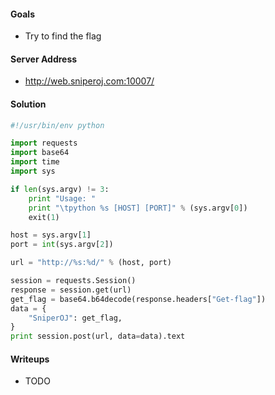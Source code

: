 #### Goals
 * Try to find the flag

#### Server Address
 * http://web.sniperoj.com:10007/

#### Solution
```python
#!/usr/bin/env python

import requests
import base64
import time
import sys

if len(sys.argv) != 3:
	print "Usage: "
	print "\tpython %s [HOST] [PORT]" % (sys.argv[0])
	exit(1)

host = sys.argv[1]
port = int(sys.argv[2])

url = "http://%s:%d/" % (host, port)

session = requests.Session()
response = session.get(url)
get_flag = base64.b64decode(response.headers["Get-flag"])
data = {
    "SniperOJ": get_flag,
}
print session.post(url, data=data).text
```

#### Writeups
 * TODO

